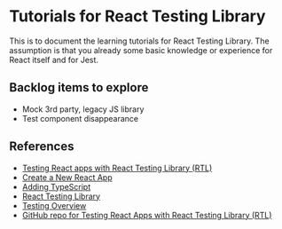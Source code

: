 # Tutorials for React Testing Library

This is to document the learning tutorials for React Testing Library. The assumption is that you already some basic knowledge or experience for React itself and for Jest.

## Backlog items to explore

- Mock 3rd party, legacy JS library
- Test component disappearance

## References

- [Testing React apps with React Testing Library (RTL)](https://www.udemy.com/course/testing-react-apps-with-react-testing-library-rtl/)
- [Create a New React App](https://reactjs.org/docs/create-a-new-react-app.html)
- [Adding TypeScript](https://create-react-app.dev/docs/adding-typescript/)
- [React Testing Library](https://testing-library.com/docs/react-testing-library/intro)
- [Testing Overview](https://reactjs.org/docs/testing.html)
- [GitHub repo for Testing React Apps with React Testing Library (RTL)](https://github.com/DavidArmendariz/react-testing-course)
